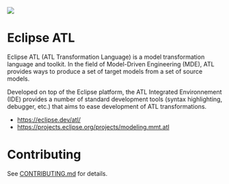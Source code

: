 <img src="https://projects.eclipse.org/sites/default/files/styles/project_logo/public/logoATL-transparent.png" widht="20%">

# Eclipse ATL

Eclipse ATL (ATL Transformation Language) is a model transformation language and toolkit. In the field of Model-Driven Engineering (MDE), ATL provides ways to produce a set of target models from a set of source models.

Developed on top of the Eclipse platform, the ATL Integrated Environnement (IDE) provides a number of standard development tools (syntax highlighting, debugger, etc.) that aims to ease development of ATL transformations.

* https://eclipse.dev/atl/
* https://projects.eclipse.org/projects/modeling.mmt.atl

# Contributing

See [CONTRIBUTING.md](CONTRIBUTING.md) for details.
